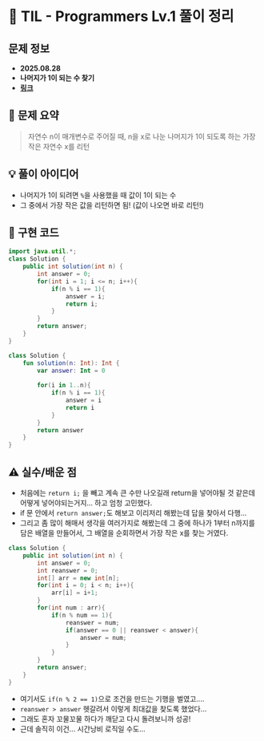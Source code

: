 # 📌 TIL - Programmers Lv.1 풀이 정리

## 문제 정보
- **2025.08.28**
- **나머지가 1이 되는 수 찾기**
- **[링크](https://school.programmers.co.kr/learn/courses/30/lessons/87389)**

## 📝 문제 요약
> 자연수 n이 매개변수로 주어질 때, n을 x로 나눈 나머지가 1이 되도록 하는 가장 작은 자연수 x를 리턴

## 💡 풀이 아이디어 
- 나머지가 1이 되려면 `%`을 사용했을 때 값이 1이 되는 수
- 그 중에서 가장 작은 값을 리턴하면 됨! (값이 나오면 바로 리턴!)

## 🧩 구현 코드
```java
import java.util.*;
class Solution {
    public int solution(int n) {
        int answer = 0;
        for(int i = 1; i <= n; i++){
            if(n % i == 1){
                answer = i;
                return i; 
            }
        }
        return answer;
    }
}
```

```kotlin
class Solution {
    fun solution(n: Int): Int {
        var answer: Int = 0
        
        for(i in 1..n){
            if(n % i == 1){
                answer = i
                return i
            }
        }
        return answer
    }
}
```


## ⚠️ 실수/배운 점
- 처음에는 `return i;` 을 빼고 계속 큰 수만 나오길래 return을 넣어야될 것 같은데 어떻게 넣어야되는거지... 하고 엄청 고민했다.
- if 문 안에서 `return answer;`도 해보고 이리저리 해봤는데 답을 찾아서 다행...
- 그리고 좀 많이 해매서 생각을 여러가지로 해봤는데 그 중에 하나가 1부터 n까지를 담은 배열을 만들어서, 그 배열을 순회하면서 가장 작은 x를 찾는 거였다.
```java
class Solution {
    public int solution(int n) {
        int answer = 0;
        int reanswer = 0;
        int[] arr = new int[n];
        for(int i = 0; i < n; i++){
            arr[i] = i+1;
        }
        for(int num : arr){
            if(n % num == 1){
                reanswer = num;
                if(answer == 0 || reanswer < answer){
                    answer = num;
                }
            }
        }
        return answer;
    }
}
```
- 여기서도 `if(n % 2 == 1)`으로 조건을 만드는 기행을 벌였고....
- `reanswer > answer` 헷갈려서 이렇게 최대값을 찾도록 했었다...
- 그래도 혼자 꼬물꼬물 하다가 깨닫고 다시 돌려보니까 성공!
- 근데 솔직히 이건... 시간낭비 로직일 수도...
